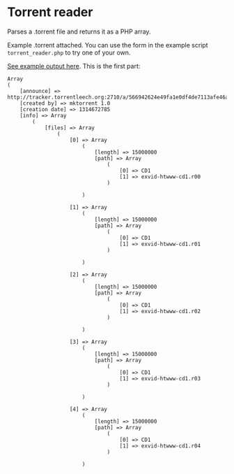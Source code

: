 # Torrent reader

Parses a .torrent file and returns it as a PHP array.

Example .torrent attached. You can use the form in the example
script `torrent_reader.php` to try one of your own.

[See example output here](/rudiedirkx/Torrent-reader/blob/master/example-output.md). This is the first part:


	Array
	(
		[announce] => http://tracker.torrentleech.org:2710/a/566942624e49fa1e0df4de7113afe46a/announce
		[created by] => mktorrent 1.0
		[creation date] => 1314672785
		[info] => Array
			(
				[files] => Array
					(
						[0] => Array
							(
								[length] => 15000000
								[path] => Array
									(
										[0] => CD1
										[1] => exvid-htwww-cd1.r00
									)

							)

						[1] => Array
							(
								[length] => 15000000
								[path] => Array
									(
										[0] => CD1
										[1] => exvid-htwww-cd1.r01
									)

							)

						[2] => Array
							(
								[length] => 15000000
								[path] => Array
									(
										[0] => CD1
										[1] => exvid-htwww-cd1.r02
									)

							)

						[3] => Array
							(
								[length] => 15000000
								[path] => Array
									(
										[0] => CD1
										[1] => exvid-htwww-cd1.r03
									)

							)

						[4] => Array
							(
								[length] => 15000000
								[path] => Array
									(
										[0] => CD1
										[1] => exvid-htwww-cd1.r04
									)

							)


